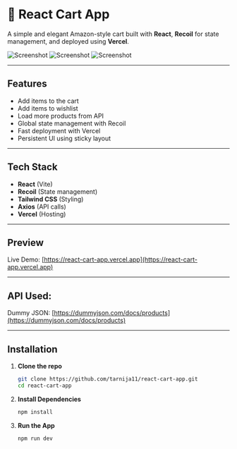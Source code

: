 # 🛒 React Cart App

A simple and elegant Amazon-style cart built with **React**, **Recoil** for state management, and deployed using **Vercel**.

![Screenshot](./assets/images/Screenshot_1.png)
![Screenshot](./assets/images/Screenshot_2.png)
![Screenshot](./assets/images/Screenshot_3.png)

---

## Features

- Add items to the cart
- Add items to wishlist
- Load more products from API
- Global state management with Recoil
- Fast deployment with Vercel
- Persistent UI using sticky layout

---

## Tech Stack

- **React** (Vite)
- **Recoil** (State management)
- **Tailwind CSS** (Styling)
- **Axios** (API calls)
- **Vercel** (Hosting)

---

## Preview

Live Demo: [https://react-cart-app.vercel.app](https://react-cart-app.vercel.app)

---

## API Used:

Dummy JSON: [https://dummyjson.com/docs/products](https://dummyjson.com/docs/products)

---

## Installation

1. **Clone the repo**
   ```bash
   git clone https://github.com/tarnija11/react-cart-app.git
   cd react-cart-app

2. **Install Dependencies**
   ```bash
   npm install

2. **Run the App**
   ```bash
   npm run dev

